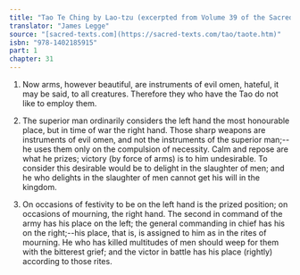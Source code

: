 ```yaml
---
title: "Tao Te Ching by Lao-tzu (excerpted from Volume 39 of the Sacred Books of the East.)"
translator: "James Legge"
source: "[sacred-texts.com](https://sacred-texts.com/tao/taote.htm)"
isbn: "978-1402185915"
part: 1
chapter: 31
---
```

1. Now arms, however beautiful, are instruments of evil omen, hateful,
it may be said, to all creatures. Therefore they who have the Tao
do not like to employ them. 

2. The superior man ordinarily considers the left hand the most honourable
place, but in time of war the right hand. Those sharp weapons are
instruments of evil omen, and not the instruments of the superior
man;--he uses them only on the compulsion of necessity. Calm and repose
are what he prizes; victory (by force of arms) is to him undesirable.
To consider this desirable would be to delight in the slaughter of
men; and he who delights in the slaughter of men cannot get his will
in the kingdom. 

3. On occasions of festivity to be on the left hand is the prized
position; on occasions of mourning, the right hand. The second in
command of the army has his place on the left; the general commanding
in chief has his on the right;--his place, that is, is assigned to
him as in the rites of mourning. He who has killed multitudes of men
should weep for them with the bitterest grief; and the victor in battle
has his place (rightly) according to those rites.